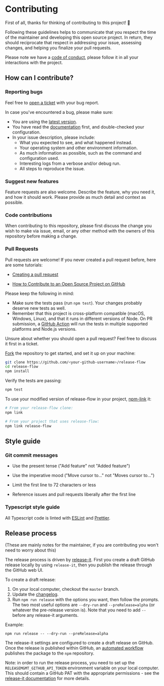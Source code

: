 # Contributing

First of all, thanks for thinking of contributing to this project! 👏

Following these guidelines helps to communicate that you respect the time of the maintainer and developing this open
source project. In return, they should reciprocate that respect in addressing your issue, assessing changes, and helping
you finalize your pull requests.

Please note we have a [code of conduct](./CODE_OF_CONDUCT.md), please follow it in all your interactions with the project.

## How can I contribute?

### Reporting bugs

Feel free to [open a ticket](https://github.com/release-flow/core/issues/new) with your bug report.

In case you've encountered a bug, please make sure:

- You are using the [latest version](https://github.com/release-flow/release-flow/releases).
- You have read the [documentation](./README.md) first, and double-checked your configuration.
- In your issue description, please include:
  - What you expected to see, and what happened instead.
  - Your operating system and other environment information.
  - As much information as possible, such as the command and configuration used.
  - Interesting logs from a verbose and/or debug run.
  - All steps to reproduce the issue.

### Suggest new features

Feature requests are also welcome. Describe the feature, why you need it, and how it should work. Please provide as much
detail and context as possible.

### Code contributions

When contributing to this repository, please first discuss the change you wish to make via issue,
email, or any other method with the owners of this repository before making a change.

### Pull Requests

Pull requests are welcome! If you never created a pull request before, here are some tutorials:

- [Creating a pull request](https://help.github.com/articles/creating-a-pull-request/)

- [How to Contribute to an Open Source Project on GitHub](https://egghead.io/courses/how-to-contribute-to-an-open-source-project-on-github)

Please keep the following in mind:

- Make sure the tests pass (run `npm test`). Your changes probably deserve new tests as well.
- Remember that this project is cross-platform compatible (macOS, Windows, Linux), and that it runs in different
  versions of Node. On PR submission, a [GitHub Action](https://github.com/release-flow/core/actions) will run the
  tests in multiple supported platforms and Node.js versions.

Unsure about whether you should open a pull request? Feel free to discuss it first in a ticket.

[Fork](https://help.github.com/articles/fork-a-repo/) the repository to get started, and set it up on your machine:

```bash
git clone https://github.com/<your-github-username>/release-flow
cd release-flow
npm install
```

Verify the tests are passing:

```bash
npm test
```

To use your modified version of release-flow in your project, [npm-link](https://docs.npmjs.com/cli/link.html) it:

```bash
# From your release-flow clone:
npm link

# From your project that uses release-flow:
npm link release-flow
```

## Style guide

### Git commit messages

- Use the present tense ("Add feature" not "Added feature")

- Use the imperative mood ("Move cursor to..." not "Moves cursor to...")

- Limit the first line to 72 characters or less

- Reference issues and pull requests liberally after the first line

### Typescript style guide

All Typescript code is linted with [ESLint](https://eslint.org/) and [Prettier](https://prettier.io/).

## Release process

(These are mainly notes for the maintainer, if you are contributing you won't need to worry about this)

The release process is driven by [release-it](https://github.com/release-it/release-it). First you create a draft
GitHub release locally by using `release-it`, then you publish the release through the GitHub web UI.

To create a draft release:

1. On your local computer, checkout the `master` branch.
2. Update the [changelog](./CHANGELOG.md).
3. Run `npm run release` with the options you want, then follow the prompts. The two most useful options are `--dry-run`
   and `--preRelease=alpha` (or whatever the pre-release version is). Note that you need to add `--` before any release-it
   arguments.

Example:

```shell
npm run release -- --dry-run --preRelease=alpha
```

The release-it settings are configured to create a draft release on GitHub. Once the release is published within GitHub,
an [automated workflow](.github/workflows/npmpublish.yml) publishes the package to the `npm` repository.

Note: in order to run the release process, you need to set up the `RELEASEMGMT_GITHUB_API_TOKEN` environment variable
on your local computer. This should contain a GitHub PAT with the appropriate permissions - see the
[release-it documentation](https://github.com/release-it/release-it/blob/master/docs/github-releases.md) for more details.
